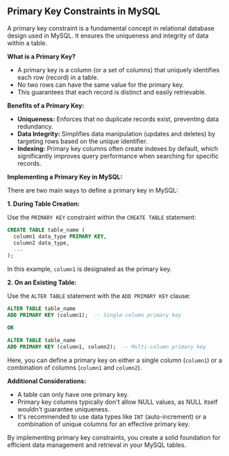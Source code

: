 
## Primary Key Constraints in MySQL

A primary key constraint is a fundamental concept in relational database design used in MySQL. It ensures the uniqueness and integrity of data within a table.

**What is a Primary Key?**

- A primary key is a column (or a set of columns) that uniquely identifies each row (record) in a table.
- No two rows can have the same value for the primary key.
- This guarantees that each record is distinct and easily retrievable.

**Benefits of a Primary Key:**

- **Uniqueness:** Enforces that no duplicate records exist, preventing data redundancy.
- **Data Integrity:** Simplifies data manipulation (updates and deletes) by targeting rows based on the unique identifier.
- **Indexing:** Primary key columns often create indexes by default, which significantly improves query performance when searching for specific records.

**Implementing a Primary Key in MySQL:**

There are two main ways to define a primary key in MySQL:

**1. During Table Creation:**

Use the `PRIMARY KEY` constraint within the `CREATE TABLE` statement:

```sql
CREATE TABLE table_name (
  column1 data_type PRIMARY KEY,
  column2 data_type,
  ...
);
```

In this example, `column1` is designated as the primary key.

**2. On an Existing Table:**

Use the `ALTER TABLE` statement with the `ADD PRIMARY KEY` clause:

```sql
ALTER TABLE table_name
ADD PRIMARY KEY (column1);  -- Single-column primary key

OR

ALTER TABLE table_name
ADD PRIMARY KEY (column1, column2);  -- Multi-column primary key
```

Here, you can define a primary key on either a single column (`column1`) or a combination of columns (`column1` and `column2`).

**Additional Considerations:**

- A table can only have one primary key.
- Primary key columns typically don't allow NULL values, as NULL itself wouldn't guarantee uniqueness.
- It's recommended to use data types like `INT` (auto-increment) or a combination of unique columns for an effective primary key.

By implementing primary key constraints, you create a solid foundation for efficient data management and retrieval in your MySQL tables.
